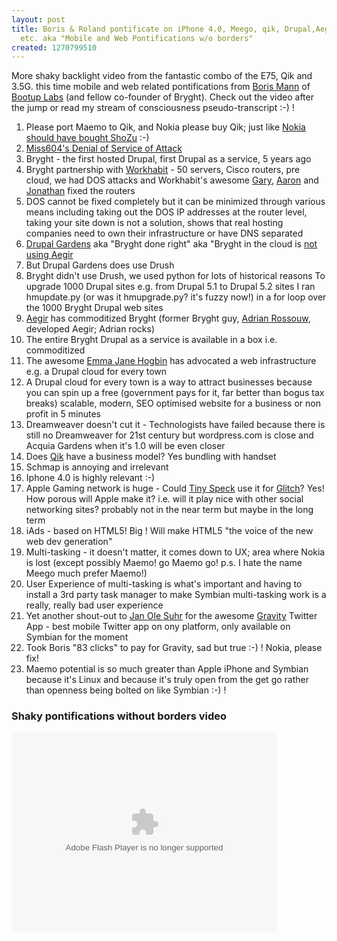 ```yaml
---
layout: post
title: Boris & Roland pontificate on iPhone 4.0, Meego, qik, Drupal,Aegir, Acquia,
  etc. aka "Mobile and Web Pontifications w/o borders"
created: 1270799510
---
```

More shaky backlight video from the fantastic combo of the E75, Qik and 3.5G. this time mobile and web related pontifications from <a href="http://bmannconsulting.com/">Boris Mann</a> of <a href="http://bootuplabs.com/">Bootup Labs</a> (and fellow co-founder of Bryght). Check out the video after the jump or read my stream of consciousness pseudo-transcript :-) !
<ol>
<li>Please port Maemo to Qik, and Nokia please buy Qik; just like <a href="http://rolandtanglao.com/archives/2007/07/26/nokia-buy-shozu-and-be-done-with-it">Nokia should have bought ShoZu</a> :-)</li>
<li><a href="http://www.miss604.com/2010/04/back-online-for-now.html">Miss604's Denial of Service of Attack</a></li>
<li>Bryght - the first hosted Drupal, first Drupal as a service, 5 years ago</li>
<li>Bryght partnership with <a href="http://www.workhabit.com/">Workhabit</a> - 50 servers, Cisco routers, pre cloud, we had DOS
attacks and Workhabit's awesome <a href="http://www.workhabit.com/users/gary">Gary</a>, <a href="http://www.workhabit.com/users/aaron">Aaron</a> and <a href="http://www.workhabit.com/users/jonathan">Jonathan</a> fixed the routers</li>
<li>DOS cannot be fixed completely but it can be minimized through various means including taking out the DOS IP addresses at the router level, taking your site down is not a solution, shows
that real hosting companies need to own their infrastructure or have DNS separated</li>
<li><a href="http://www.drupalgardens.com/">Drupal Gardens</a> aka "Bryght done right" aka "Bryght in the cloud is <a href="http://acquia.com/blog/minimizing-maintenance-time-while-updating-thousands-drupal-gardens-sites">not using Aegir</a></li>
<li>But Drupal Gardens does use Drush</li>
<li>Bryght didn't use Drush, we used python for lots of historical reasons
To upgrade 1000 Drupal sites e.g. from Drupal 5.1 to Drupal 5.2 sites I ran hmupdate.py (or was it hmupgrade.py? it's fuzzy now!) in a for loop over  the 1000
Bryght Drupal web sites</li>
<li><a href="http://groups.drupal.org/aegir-hosting-system">Aegir</a> has commoditized Bryght (former Bryght guy, <a href="http://drupal.org/user/1337">Adrian Rossouw</a>,
developed Aegir; Adrian rocks)</li>
<li>The entire Bryght Drupal as a service is available in a box i.e. commoditized</li>
<li>The awesome <a href="http://www.emmajane.net/about">Emma Jane Hogbin</a> has advocated a web infrastructure e.g. a Drupal cloud for every town</li>
<li>A Drupal cloud for every town is a way to attract businesses because
you can spin up a free (government pays for it, far better than bogus tax breaks) scalable, modern, SEO optimised website for a business or non profit
in 5 minutes</li>
<li>Dreamweaver doesn't cut it - Technologists have failed because there
is still no Dreamweaver for 21st century but wordpress.com is close and Acquia Gardens when it's 1.0 will be even closer</li>
<li>Does <a href="http://qik.com">Qik</a> have a business model? Yes bundling with handset
</li>
<li>Schmap is annoying and irrelevant
</li>
<li>Iphone 4.0 is highly relevant :-)
</li><li>Apple Gaming network is huge - Could <a href="http://tinyspeck.com/">Tiny Speck</a> use it for <a href="http://glitch.com/">Glitch</a>? Yes! How
porous will Apple make it? i.e. will it play nice with other social networking sites? probably not in the near term but maybe in the long term</li>
<li>iAds - based on HTML5! Big ! Will make HTML5 "the voice of the new web
dev generation"</li>
<li>Multi-tasking - it doesn't matter, it comes down to UX; area where
Nokia is lost (except possibly Maemo! go Maemo go! p.s. I hate the
name Meego much prefer Maemo!)</li>
<li>User Experience of multi-tasking is what's important and having to
install a 3rd party task manager to make Symbian multi-tasking work is a really,
really bad user experience</li>
<li>Yet another shout-out to <a href="http://twitter.com/janole">Jan Ole Suhr</a> for the awesome <a href="http://mobileways.de/gravity">Gravity</a> Twitter App - best mobile Twitter app on ony platform, only available on Symbian for the moment
</li>
<li>Took Boris "83 clicks" to pay for Gravity, sad but true :-) ! Nokia,
please fix!</li>
<li>Maemo potential is so much greater than Apple iPhone and Symbian
because it's Linux and because it's truly open from the get go rather
than openness being bolted on like Symbian :-) !</li>
</ol>
<!--break-->
<h3>Shaky pontifications without borders video</h3>
<object classid="clsid:d27cdb6e-ae6d-11cf-96b8-444553540000" codebase="http://download.macromedia.com/pub/shockwave/cabs/flash/swflash.cab#version=9,0,115,0" width="425" height="319" id="qikPlayer" align="middle"><param name="allowScriptAccess" value="sameDomain" /><param name="allowFullScreen" value="true" /><param name="movie" value="http://qik.com/swfs/qikPlayer5.swf" /><param name="quality" value="high" /><param name="bgcolor" value="#333333" /><param name="FlashVars" value="streamID=f2fff24599f441e8beaa057b9ca83267&amp;autoplay=false" /><embed src="http://qik.com/swfs/qikPlayer5.swf" quality="high" bgcolor="#333333" width="425" height="319" name="qikPlayer" align="middle" allowScriptAccess="sameDomain" allowFullScreen="true" type="application/x-shockwave-flash" pluginspage="http://www.macromedia.com/go/getflashplayer" FlashVars="streamID=f2fff24599f441e8beaa057b9ca83267&amp;autoplay=false"></embed></object>
